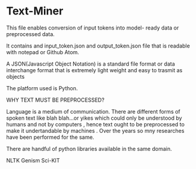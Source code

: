 # Text-Miner
This file enables conversion of input tokens into model- ready data or preprocessed data.

It contains and input_token.json and output_token.json file that is readable with notepad or Github Atom.

A JSON(Javascript Object Notation) is a standard file format or data interchange format that is extremely light weight and easy to trasmit as objects

The platform used is Python.

WHY TEXT MUST BE PREPROCESSED?

Language is a medium of communication. There are different forms of spoken text like blah blah...or yikes which could only be understood by humans and not by computers , hence text ought to be preprocessed to make it undertandable by machines . Over the years so mny researches have been performed for the same.

There are handful of python libraries available in the same domain.

NLTK
Genism
Sci-KIT


